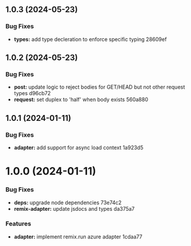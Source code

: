 ## 1.0.3 (2024-05-23)


### Bug Fixes

* **types:** add type decleration to enforce specific typing 28609ef

## 1.0.2 (2024-05-23)


### Bug Fixes

* **post:** update logic to reject bodies for GET/HEAD but not other request types d96cb72
* **request:** set duplex to 'half' when body exists 560a880

## 1.0.1 (2024-01-11)


### Bug Fixes

* **adapter:** add support for async load context 1a923d5

# 1.0.0 (2024-01-11)

### Bug Fixes

- **deps:** upgrade node dependencies 73e74c2
- **remix-adapter:** update jsdocs and types da375a7

### Features

- **adapter:** implement remix.run azure adapter 1cdaa77
